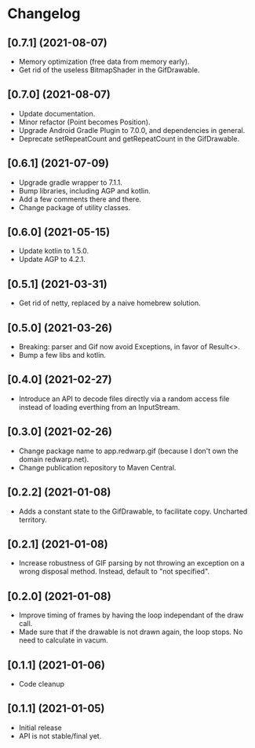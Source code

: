 # Changelog

## [0.7.1] (2021-08-07)

- Memory optimization (free data from memory early).
- Get rid of the useless BitmapShader in the GifDrawable.

## [0.7.0] (2021-08-07)

- Update documentation.
- Minor refactor (Point becomes Position).
- Upgrade Android Gradle Plugin to 7.0.0, and dependencies in general.
- Deprecate setRepeatCount and getRepeatCount in the GifDrawable.

## [0.6.1] (2021-07-09)

- Upgrade gradle wrapper to 7.1.1.
- Bump libraries, including AGP and kotlin.
- Add a few comments there and there.
- Change package of utility classes.

## [0.6.0] (2021-05-15)

- Update kotlin to 1.5.0.
- Update AGP to 4.2.1.

## [0.5.1] (2021-03-31)

- Get rid of netty, replaced by a naive homebrew solution.

## [0.5.0] (2021-03-26)

- Breaking: parser and Gif now avoid Exceptions, in favor of Result<>.
- Bump a few libs and kotlin.

## [0.4.0] (2021-02-27)

- Introduce an API to decode files directly via a random access file instead of loading everthing from an InputStream.

## [0.3.0] (2021-02-26)

- Change package name to app.redwarp.gif (because I don't own the domain redwarp.net).
- Change publication repository to Maven Central.

## [0.2.2] (2021-01-08)

- Adds a constant state to the GifDrawable, to facilitate copy. Uncharted territory.

## [0.2.1] (2021-01-08)

- Increase robustness of GIF parsing by not throwing an exception on a wrong disposal method.
  Instead, default to "not specified".

## [0.2.0] (2021-01-08)

- Improve timing of frames by having the loop independant of the draw call.
- Made sure that if the drawable is not drawn again, the loop stops. No need to calculate in vacum.

## [0.1.1] (2021-01-06)

- Code cleanup

## [0.1.1] (2021-01-05)

- Initial release
- API is not stable/final yet.
